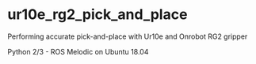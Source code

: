 # ur10e_rg2_pick_and_place
Performing accurate pick-and-place with Ur10e and Onrobot RG2 gripper

Python 2/3 - ROS Melodic on Ubuntu 18.04

